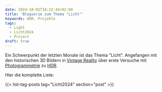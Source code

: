 ```yaml
---
date: 2024-10-01T18:22:44+02:00
title: 'Blogserie zum Thema "Licht"'
keywords: HDR, Projekte
tags:
  - Light
  - Licht2024
  - Project
draft: true
---
```


Ein Schwerpunkt der letzten Monate ist das Thema "Licht". Angefangen mit den historischen 3D Bildern in [Vintage Reality](https://vintagereality.projektemacher.org/) über erste Versuche mit [Photogrammetrie](/post/3d-models/) zu [HDR](/post/ultrahdr/).
<!--more-->
Hier die komplette Liste:

{{< list-tag-posts tag="Licht2024" section="post" >}}

